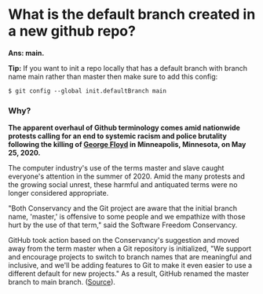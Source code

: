 # What is the default branch created in a new github repo?

**Ans: main.**


**Tip:** If you want to init a repo locally that has a default branch with branch name main rather than master then make sure to add this config:

  `$ git config --global init.defaultBranch main`

### Why? 

**The apparent overhaul of Github terminology comes amid nationwide protests calling for an end to systemic racism and police brutality following the killing of [George Floyd](https://en.wikipedia.org/wiki/George_Floyd) in Minneapolis, Minnesota, on May 25, 2020.**

The computer industry's use of the terms master and slave caught everyone's attention in the summer of 2020. Amid the many protests and the growing social unrest, these harmful and antiquated terms were no longer considered appropriate.

"Both Conservancy and the Git project are aware that the initial branch name, 'master,' is offensive to some people and we empathize with those hurt by the use of that term," said the Software Freedom Conservancy.

GitHub took action based on the Conservancy's suggestion and moved away from the term master when a Git repository is initialized, "We support and encourage projects to switch to branch names that are meaningful and inclusive, and we'll be adding features to Git to make it even easier to use a different default for new projects." As a result, GitHub renamed the master branch to main branch. ([Source](https://www.theserverside.com/feature/Why-GitHub-renamed-its-master-branch-to-main)).
